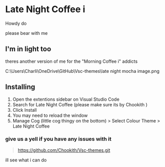 # Late Night Coffee i


Howdy do 

please bear with me 

## I'm in light too
theres another version of me for the "Morning Coffee i" addicts
    
C:\Users\Charli\OneDrive\GitHub\Vsc-themes\late night mocha image.png


## Installing 

1. Open the extentions sidebar on Visual Studio Code
1. Search for Late Night Coffee (please make sure its by Chookith )
1. Click Install
1. You may need to reload the window 
1.  Manage Cog (little cog thingy on the bottom) > Select Colour Theme > Late Night Coffee

### give us a yell if you have any issues with it

>https://github.com/Chookith/Vsc-themes.git

ill see what i can do


